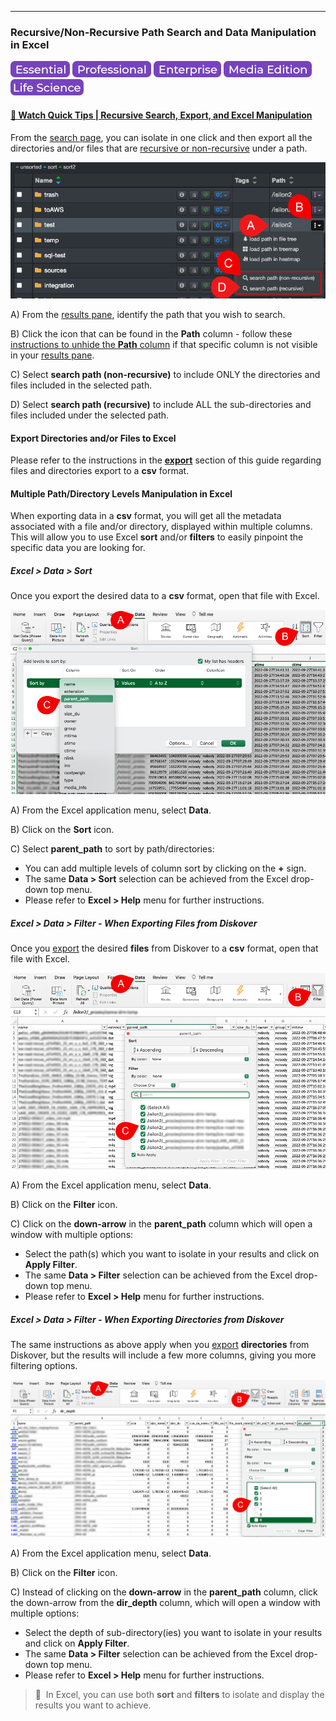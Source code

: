 <p id="search_path_recursive"></p>

___
### Recursive/Non-Recursive Path Search and Data Manipulation in Excel

![Image: Essential Edition Label](images/button_edition_essential.png)&nbsp;![Image: Professional Edition Label](images/button_edition_professional.png)&nbsp;![Image: Enterprise Edition Label](images/button_edition_enterprise.png)&nbsp;![Image: AJA Diskover Media Edition Label](images/button_edition_media.png)&nbsp;![Image: Life Science Edition Label](images/button_edition_life_science.png)

#### [🍿 Watch Quick Tips | Recursive Search, Export, and Excel Manipulation](https://vimeo.com/762454710)

From the [search page](#file_search), you can isolate in one click and then export all the directories and/or files that are [recursive or non-recursive](#recursive) under a path.

![Image: File Search Path Recursive](images/image_file_search_path_recursive.png)

A) From the [results pane](#result_pane_columns), identify the path that you wish to search.

B) Click the icon that can be found in the **Path** column - follow these [instructions to unhide the **Path** column](#hideunhide-fields-in-search-results) if that specific column is not visible in your [results pane](#result_pane_columns).
  
C) Select **search path (non-recursive)** to include ONLY the directories and files included in the selected path.
  
D) Select **search path (recursive)** to include ALL the sub-directories and files included under the selected path.

#### Export Directories and/or Files to Excel

Please refer to the instructions in the **[export](#export)** section of this guide regarding files and directories export to a **csv** format.

#### Multiple Path/Directory Levels Manipulation in Excel

When exporting data in a **csv** format, you will get all the metadata associated with a file and/or directory, displayed within multiple columns. This will allow you to use Excel **sort** and/or **filters** to easily pinpoint the specific data you are looking for.

##### Excel > Data > Sort

Once you export the desired data to a **csv** format, open that file with Excel.

![Image: Sort in Excel](images/image_file_search_results_export_excel_sort.png)

A) From the Excel application menu, select **Data**.

B) Click on the **Sort** icon.

C) Select **parent_path** to sort by path/directories:
  - You can add multiple levels of column sort by clicking on the **+** sign.
  - The same **Data > Sort** selection can be achieved from the Excel drop-down top menu.
  - Please refer to **Excel > Help** menu for further instructions.

##### Excel > Data > Filter - When Exporting Files from Diskover

Once you [export](#export) the desired **files** from Diskover to a **csv** format, open that file with Excel.

![Image: Filter in Excel](images/image_file_search_results_export_excel_filter.png)

A) From the Excel application menu, select **Data**.

B) Click on the **Filter** icon.

C) Click on the **down-arrow** in the **parent_path** column which will open a window with multiple options:
  - Select the path(s) which you want to isolate in your results and click on **Apply Filter**.
  - The same **Data > Filter** selection can be achieved from the Excel drop-down top menu.
  - Please refer to **Excel > Help** menu for further instructions.

##### Excel > Data > Filter - When Exporting Directories from Diskover

The same instructions as above apply when you [export](#export) **directories** from Diskover, but the results will include a few more columns, giving you more filtering options.

![Image: Filter in Excel](images/image_file_search_results_export_excel_filter_dir_depth.png)

A) From the Excel application menu, select **Data**.

B) Click on the **Filter** icon.

C) Instead of clicking on the **down-arrow** in the **parent_path** column, click the down-arrow from the **dir_depth** column, which will open a window with multiple options:
  - Select the depth of sub-directory(ies) you want to isolate in your results and click on **Apply Filter**.
  - The same **Data > Filter** selection can be achieved from the Excel drop-down top menu.
  - Please refer to **Excel > Help** menu for further instructions.


>🔆 &nbsp;In Excel, you can use both **sort** and **filters** to isolate and display the results you want to achieve.
